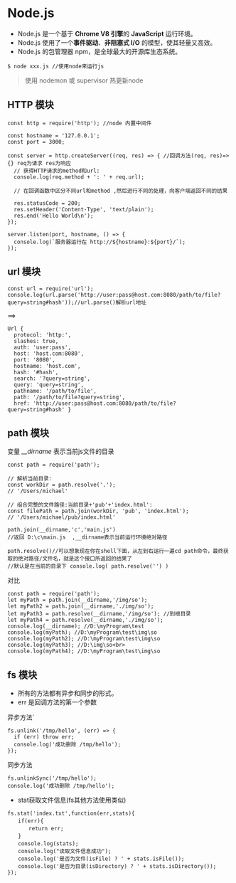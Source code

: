 # Node.js

* Node.js 是一个基于 **Chrome V8 引擎**的 **JavaScript** 运行环境。 
* Node.js 使用了一个**事件驱动**、**非阻塞式 I/O** 的模型，使其轻量又高效。 
* Node.js 的包管理器 npm，是全球最大的开源库生态系统。

```
$ node xxx.js //使用node来运行js
```
>使用 nodemon 或 supervisor 热更新node

## HTTP 模块
```
const http = require('http'); //node 内置中间件

const hostname = '127.0.0.1';
const port = 3000;

const server = http.createServer((req, res) => { //回调方法(req, res)=>{} req为请求 res为响应
  // 获得HTTP请求的method和url:
  console.log(req.method + ': ' + req.url);
  
  // 在回调函数中区分不同url和method ,然后进行不同的处理，向客户端返回不同的结果
  
  res.statusCode = 200; 
  res.setHeader('Content-Type', 'text/plain');
  res.end('Hello World\n');
});

server.listen(port, hostname, () => {
  console.log(`服务器运行在 http://${hostname}:${port}/`);
});
```

## url 模块
```
const url = require('url');
console.log(url.parse('http://user:pass@host.com:8080/path/to/file?query=string#hash'));//url.parse()解析url地址
```
==>
```
Url {
  protocol: 'http:',
  slashes: true,
  auth: 'user:pass',
  host: 'host.com:8080',
  port: '8080',
  hostname: 'host.com',
  hash: '#hash',
  search: '?query=string',
  query: 'query=string',
  pathname: '/path/to/file',
  path: '/path/to/file?query=string',
  href: 'http://user:pass@host.com:8080/path/to/file?query=string#hash' }
```

## path 模块

变量  *__dirname* 表示当前js文件的目录
```
const path = require('path');

// 解析当前目录:
const workDir = path.resolve('.'); 
// '/Users/michael'

// 组合完整的文件路径:当前目录+'pub'+'index.html':
const filePath = path.join(workDir, 'pub', 'index.html');
// '/Users/michael/pub/index.html'
```

```
path.join(__dirname,'c','main.js')
//返回 D:\c\main.js  ,__dirname表示当前运行环境绝对路径

path.resolve()//可以想象现在你在shell下面，从左到右运行一遍cd path命令，最终获取的绝对路径/文件名，就是这个接口所返回的结果了
//默认是在当前的目录下 console.log( path.resolve('') )
```
对比
```
const path = require('path'); 
let myPath = path.join(__dirname,'/img/so'); 
let myPath2 = path.join(__dirname,'./img/so'); 
let myPath3 = path.resolve(__dirname,'/img/so'); //到根目录
let myPath4 = path.resolve(__dirname,'./img/so'); 
console.log(__dirname); //D:\myProgram\test 
console.log(myPath); //D:\myProgram\test\img\so 
console.log(myPath2); //D:\myProgram\test\img\so 
console.log(myPath3); //D:\img\so<br> 
console.log(myPath4); //D:\myProgram\test\img\so
```

## fs 模块
* 所有的方法都有异步和同步的形式。
* err 是回调方法的第一个参数

异步方法`
```
fs.unlink('/tmp/hello', (err) => { 
  if (err) throw err;
  console.log('成功删除 /tmp/hello');
});
```
同步方法
```
fs.unlinkSync('/tmp/hello');
console.log('成功删除 /tmp/hello');
```

* stat获取文件信息(fs其他方法使用类似)
```
fs.stat('index.txt',function(err,stats){
　　if(err){
　　　　return err;
　　}
　　console.log(stats);
　　console.log("读取文件信息成功");
　　console.log('是否为文件(isFile) ? ' + stats.isFile());
　　console.log('是否为目录(isDirectory) ? ' + stats.isDirectory());
});
```